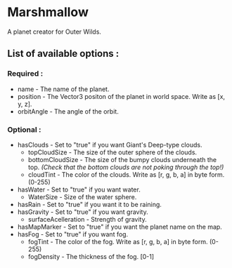 # Marshmallow
A planet creator for Outer Wilds.

## List of available options :
### Required :
- name - The name of the planet.
- position - The Vector3 positon of the planet in world space. Write as \[x, y, z].
- orbitAngle - The angle of the orbit.

### Optional :
- hasClouds - Set to "true" if you want Giant's Deep-type clouds.
  - topCloudSize - The size of the outer sphere of the clouds.
  - bottomCloudSize - The size of the bumpy clouds underneath the top. *(Check that the bottom clouds are not poking through the top!)*
  - cloudTint - The color of the clouds. Write as \[r, g, b, a] in byte form. (0-255)
- hasWater - Set to "true" if you want water.
  - WaterSize - Size of the water sphere.
- hasRain - Set to "true" if you want it to be raining.
- hasGravity - Set to "true" if you want gravity.
  - surfaceAcelleration - Strength of gravity.
- hasMapMarker - Set to "true" if you want the planet name on the map.
- hasFog - Set to "true" if you want fog.
  - fogTint - The color of the fog. Write as \[r, g, b, a] in byte form. (0-255)
  - fogDensity - The thickness of the fog. \[0-1]

